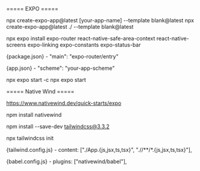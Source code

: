 ===== EXPO =====

npx create-expo-app@latest [your-app-name] --template blank@latest
npx create-expo-app@latest ./ --template blank@latest

npx expo install expo-router react-native-safe-area-context react-native-screens expo-linking expo-constants expo-status-bar

{package.json} - "main": "expo-router/entry"

{app.json} - "scheme": "your-app-scheme"

npx expo start -c
npx expo start


===== Native Wind =====

https://www.nativewind.dev/quick-starts/expo

npm install nativewind

npm install --save-dev tailwindcss@3.3.2

npx tailwindcss init

{tailwind.config.js} - content: ["./App.{js,jsx,ts,tsx}", "./<custom directory>/**/*.{js,jsx,ts,tsx}"],

{babel.config.js} - plugins: ["nativewind/babel"],
